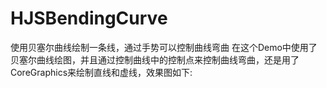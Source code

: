 # HJSBendingCurve
使用贝塞尔曲线绘制一条线，通过手势可以控制曲线弯曲
在这个Demo中使用了贝塞尔曲线绘图，并且通过控制曲线中的控制点来控制曲线弯曲，还是用了CoreGraphics来绘制直线和虚线，效果图如下:
